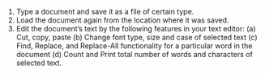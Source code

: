 1.	Type a document and save it as a file of certain type. 
2.	Load the document again from the location where it was saved.
3.	Edit the document’s text by the following features in your text editor:
(a)	Cut, copy, paste
(b)	Change font type, size and case of selected text
(c)	Find, Replace, and Replace-All functionality for a particular word in the document
(d)	Count and Print total number of words and characters of selected text.
